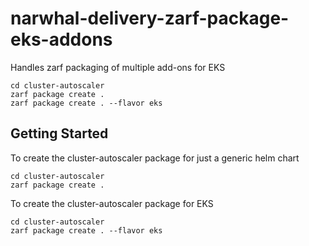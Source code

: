 # narwhal-delivery-zarf-package-eks-addons
Handles zarf packaging of multiple add-ons for EKS
```
cd cluster-autoscaler
zarf package create .
zarf package create . --flavor eks
```

## Getting Started
To create the cluster-autoscaler package for just a generic helm chart

``` shell
cd cluster-autoscaler
zarf package create .
```

To create the cluster-autoscaler package for EKS

``` shell
cd cluster-autoscaler
zarf package create . --flavor eks
```